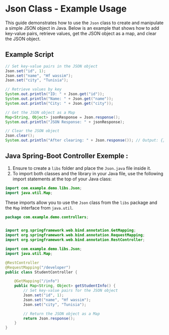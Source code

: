 # Json Class - Example Usage

This guide demonstrates how to use the `Json` class to create and manipulate a simple JSON object in Java. Below is an example that shows how to add key-value pairs, retrieve values, get the JSON object as a map, and clear the JSON object.

## Example Script

```java
// Set key-value pairs in the JSON object
Json.set("id", 1);
Json.set("name", "Hf wassim");
Json.set("city", "Tunisia");

// Retrieve values by key
System.out.println("ID: " + Json.get("id"));
System.out.println("Name: " + Json.get("name"));
System.out.println("City: " + Json.get("city"));

// Get the JSON object as a Map
Map<String, Object> jsonResponse = Json.response();
System.out.println("JSON Response: " + jsonResponse);

// Clear the JSON object
Json.clear();
System.out.println("After clearing: " + Json.response()); // Output: {}

```
## Java Spring-Boot Controller Exemple :
1. Ensure to create a `libs` folder and place the `Json.java` file inside it.
2. To import both classes and the library in your Java file, use the following import statements at the top of your Java class:

```java
import com.example.demo.libs.Json;
import java.util.Map;
```

These imports allow you to use the `Json` class from the `libs` package and the `Map` interface from `java.util`.
```java
package com.example.demo.controllers;


import org.springframework.web.bind.annotation.GetMapping;
import org.springframework.web.bind.annotation.RequestMapping;
import org.springframework.web.bind.annotation.RestController;

import com.example.demo.libs.Json;
import java.util.Map;

@RestController
@RequestMapping("/developer")
public class StudentController {

    @GetMapping("/info")
    public Map<String, Object> getStudentInfo() {
        // Set key-value pairs for the JSON object
        Json.set("id", 1);
        Json.set("name", "Hf wassim");
        Json.set("city", "Tunisia");

        // Return the JSON object as a Map
        return Json.response();
    }
}

```